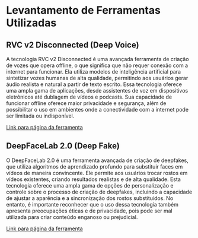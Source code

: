 # Levantamento de Ferramentas Utilizadas

## RVC v2 Disconnected (Deep Voice)
A tecnologia RVC v2 Disconnected é uma avançada ferramenta de criação de vozes que opera offline, o que significa que não requer conexão com a internet para funcionar. Ela utiliza modelos de inteligência artificial para sintetizar vozes humanas de alta qualidade, permitindo aos usuários gerar áudio realista e natural a partir de texto escrito. Essa tecnologia oferece uma ampla gama de aplicações, desde assistentes de voz em dispositivos eletrônicos até dublagem de vídeos e podcasts. Sua capacidade de funcionar offline oferece maior privacidade e segurança, além de possibilitar o uso em ambientes onde a conectividade com a internet pode ser limitada ou indisponível.

[Link para página da ferramenta](https://colab.research.google.com/drive/1XIPCP9ken63S7M6b5ui1b36Cs17sP-NS)


## DeepFaceLab 2.0 (Deep Fake)
O DeepFaceLab 2.0 é uma ferramenta avançada de criação de deepfakes, que utiliza algoritmos de aprendizado profundo para substituir faces em vídeos de maneira convincente. Ele permite aos usuários trocar rostos em vídeos existentes, criando resultados realistas e de alta qualidade. Esta tecnologia oferece uma ampla gama de opções de personalização e controle sobre o processo de criação de deepfakes, incluindo a capacidade de ajustar a aparência e a sincronização dos rostos substituídos. No entanto, é importante reconhecer que o uso dessa tecnologia também apresenta preocupações éticas e de privacidade, pois pode ser mal utilizada para criar conteúdo enganoso ou prejudicial.

[Link para página da ferramenta](https://www.deepfakevfx.com/downloads/deepfacelab/)
